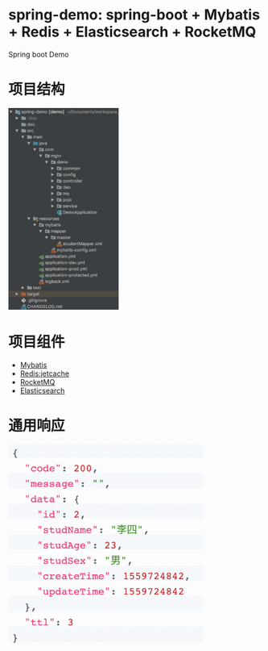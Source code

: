 # spring-demo: spring-boot + Mybatis + Redis + Elasticsearch + RocketMQ
Spring boot Demo

# 项目结构
<img src="docs/project.png" height="400px;"/>

# 项目组件
 * [Mybatis](http://www.mybatis.org/mybatis-3/zh/index.html)
 * [Redis:jetcache](https://github.com/alibaba/jetcache)
 * [RocketMQ](https://github.com/apache/rocketmq-spring/blob/master/README_zh_CN.md)
 * [Elasticsearch](https://spring.io/projects/spring-data-elasticsearch)
 
# 通用响应
<img src="docs/result.png" height="400px;"/>  
